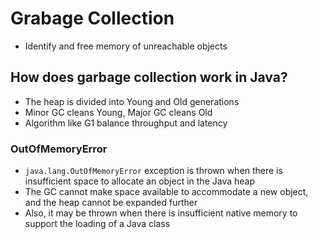 # Grabage Collection

- Identify and free memory of unreachable objects

## How does garbage collection work in Java?
- The heap is divided into Young and Old generations
- Minor GC cleans Young, Major GC cleans Old
- Algorithm like G1 balance throughput and latency


### OutOfMemoryError
- `java.lang.OutOfMemoryError` exception is thrown when there is insufficient space to allocate an object in the Java heap
- The GC cannot make space available to accommodate a new object, and the heap cannot be expanded further
- Also, it may be thrown when there is insufficient native memory to support the loading of a Java class